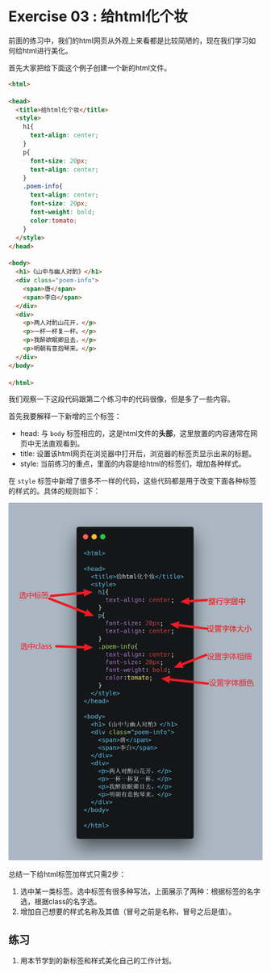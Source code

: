 # Exercise 03 : 给html化个妆

前面的练习中，我们的html网页从外观上来看都是比较简陋的，现在我们学习如何给html进行美化。

首先大家把给下面这个例子创建一个新的html文件。

```html
<html>

<head>
  <title>给html化个妆</title>
  <style>
    h1{
      text-align: center;
    }
    p{
      font-size: 20px;
      text-align: center;
    }
    .poem-info{
      text-align: center;
      font-size: 20px;
      font-weight: bold;
      color:tomato;
    }
  </style>
</head>

<body>
  <h1>《山中与幽人对酌》</h1>
  <div class="poem-info">
    <span>唐</span>
    <span>李白</span>
  </div>
  <div>
    <p>两人对酌山花开，</p>
    <p>一杯一杯复一杯。</p>
    <p>我醉欲眠卿且去，</p>
    <p>明朝有意抱琴来。</p>
  </div>
</body>

</html>
```

我们观察一下这段代码跟第二个练习中的代码很像，但是多了一些内容。

首先我要解释一下新增的三个标签：

* head: 与 `body` 标签相应的，这是html文件的**头部**，这里放置的内容通常在网页中无法直观看到。
* title: 设置该html网页在浏览器中打开后，浏览器的标签页显示出来的标题。
* style: 当前练习的重点，里面的内容是给html的标签们，增加各种样式。

在 `style` 标签中新增了很多不一样的代码，这些代码都是用于改变下面各种标签的样式的。具体的规则如下：

![html-with-styles.jpg](./images/html-with-styles.jpg)

总结一下给html标签加样式只需2步：

1. 选中某一类标签。选中标签有很多种写法，上面展示了两种：根据标签的名字选，根据class的名字选。
2. 增加自己想要的样式名称及其值（冒号之前是名称，冒号之后是值）。

## 练习

1. 用本节学到的新标签和样式美化自己的工作计划。